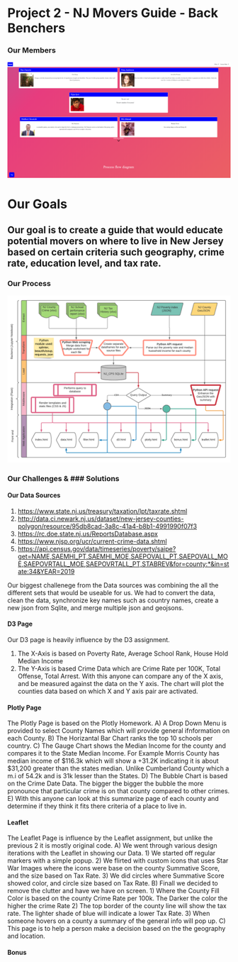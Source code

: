# Project 2 - NJ Movers Guide - Back Benchers

### Our Members
![Intro](ScreenShots/Intro.png)


# Our Goals
## Our goal is to create a guide that would educate potential movers on where to live in New Jersey based on certain criteria such geography, crime rate, education level, and tax rate.


### Our Process
![Flow](static/images/etl-flowchart.png)

### Our Challenges & ### Solutions

#### Our Data Sources

 1) https://www.state.nj.us/treasury/taxation/lpt/taxrate.shtml
 2) http://data.ci.newark.nj.us/dataset/new-jersey-counties-polygon/resource/95db8cad-3a8c-41a4-b8b1-4991990f07f3
 3) https://rc.doe.state.nj.us/ReportsDatabase.aspx
 4) https://www.njsp.org/ucr/current-crime-data.shtml
 5) https://api.census.gov/data/timeseries/poverty/saipe?get=NAME,SAEMHI_PT,SAEMHI_MOE,SAEPOVALL_PT,SAEPOVALL_MOE,SAEPOVRTALL_MOE,SAEPOVRTALL_PT,STABREV&for=county:*&in=state:34&YEAR=2019

Our biggest challenege from the Data sources was combining the all the different sets that would be useable for us. We had to convert the data, clean the data, synchronize key names such as country names, create a new json from Sqlite, and merge multiple json and geojsons. 

#### D3 Page
Our D3 page is heavily influence by the D3 assignment. 
  1) The X-Axis is based on Poverty Rate, Average School Rank, House Hold Median Income
  2) The Y-Axis is based Crime Data which are Crime Rate per 100K, Total Offense, Total Arrest.
With this anyone can compare any of the X axis, and be measured against the data on the Y axis. The chart will plot the counties data based on which X and Y axis pair are activated.

#### Plotly Page
The Plotly Page is based on the Plotly Homework.
 A) A Drop Down Menu is provided to select County Names which will provide general ifnformation on each County.
 B) The Horizantal Bar Chart ranks the top 10 schools per country.
 C) The Gauge Chart shows the Median Income for the county and compares it to the State Median Income. For Example Morris County has median income of $116.3k which will show a +31.2K indicating it is about $31,200 greater than the states median. Unlike Cumberland County which a m.i of 54.2k and is 31k lesser than the States.
 D) The Bubble Chart is based on the Crime Date Data. The bigger the bigger the bubble the more pronounce that particular crime is on that county compared to other crimes.
 E) With this anyone can look at this summarize page of each county and determine if they think it fits there criteria of a place to live in.
 
 #### Leaflet
 The Leaflet Page is influence by the Leaflet assignment, but unlike the previous 2 it is mostly original code.
  A) We went through various design iterations with the Leaflet in showing our Data. 
     1) We started off regular markers with a simple popup.
     2) We flirted with custom icons that uses Star War Images where the icons were base on the county Summative Score, and the size based on Tax Rate.
     3) We did circles where Summative Score showed color, and circle size based on Tax Rate.
  B) Finall we decided to remove the clutter and have we have on screen.
     1) Where the County Fill Color is based on the county Crime Rate per 100k. The Darker the color the higher the crime Rate
     2) The top border of the county line will show the tax rate. The lighter shade of blue will indicate a lower Tax Rate.
     3) When someone hovers on a county a summary of the general info will pop up.
  C) This page is to help a person make a decision based on the the geography and location.
  
  #### Bonus
  
